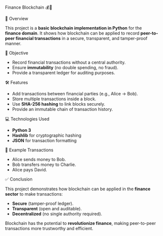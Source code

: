  Finance Blockchain 💰🔗

📌 Overview

This project is a **basic blockchain implementation in Python** for the **finance domain**.
It shows how blockchain can be applied to record **peer-to-peer financial transactions** in a secure, transparent, and tamper-proof manner.

🎯 Objective

* Record financial transactions without a central authority.
* Ensure **immutability** (no double spending, no fraud).
* Provide a transparent ledger for auditing purposes.

🛠️ Features

* Add transactions between financial parties (e.g., Alice → Bob).
* Store multiple transactions inside a block.
* Use **SHA-256 hashing** to link blocks securely.
* Provide an immutable chain of transaction history.

 💻 Technologies Used

* **Python 3**
* **Hashlib** for cryptographic hashing
* **JSON** for transaction formatting

📜 Example Transactions

* Alice sends money to Bob.
* Bob transfers money to Charlie.
* Alice pays David.


✅ Conclusion

This project demonstrates how blockchain can be applied in the **finance sector** to make transactions:

* **Secure** (tamper-proof ledger).
* **Transparent** (open and auditable).
* **Decentralized** (no single authority required).

Blockchain has the potential to **revolutionize finance**, making peer-to-peer transactions more trustworthy and efficient.

